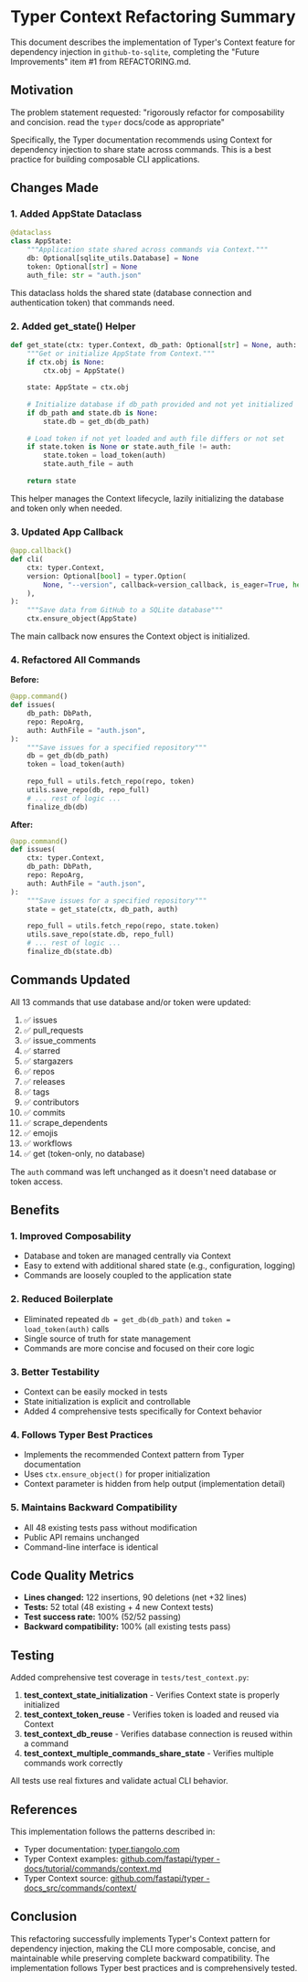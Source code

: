 # Typer Context Refactoring Summary

This document describes the implementation of Typer's Context feature for dependency injection in `github-to-sqlite`, completing the "Future Improvements" item #1 from REFACTORING.md.

## Motivation

The problem statement requested: "rigorously refactor for composability and concision. read the `typer` docs/code as appropriate"

Specifically, the Typer documentation recommends using Context for dependency injection to share state across commands. This is a best practice for building composable CLI applications.

## Changes Made

### 1. Added AppState Dataclass

```python
@dataclass
class AppState:
    """Application state shared across commands via Context."""
    db: Optional[sqlite_utils.Database] = None
    token: Optional[str] = None
    auth_file: str = "auth.json"
```

This dataclass holds the shared state (database connection and authentication token) that commands need.

### 2. Added get_state() Helper

```python
def get_state(ctx: typer.Context, db_path: Optional[str] = None, auth: str = "auth.json") -> AppState:
    """Get or initialize AppState from Context."""
    if ctx.obj is None:
        ctx.obj = AppState()
    
    state: AppState = ctx.obj
    
    # Initialize database if db_path provided and not yet initialized
    if db_path and state.db is None:
        state.db = get_db(db_path)
    
    # Load token if not yet loaded and auth file differs or not set
    if state.token is None or state.auth_file != auth:
        state.token = load_token(auth)
        state.auth_file = auth
    
    return state
```

This helper manages the Context lifecycle, lazily initializing the database and token only when needed.

### 3. Updated App Callback

```python
@app.callback()
def cli(
    ctx: typer.Context,
    version: Optional[bool] = typer.Option(
        None, "--version", callback=version_callback, is_eager=True, help="Show version and exit"
    ),
):
    """Save data from GitHub to a SQLite database"""
    ctx.ensure_object(AppState)
```

The main callback now ensures the Context object is initialized.

### 4. Refactored All Commands

**Before:**
```python
@app.command()
def issues(
    db_path: DbPath,
    repo: RepoArg,
    auth: AuthFile = "auth.json",
):
    """Save issues for a specified repository"""
    db = get_db(db_path)
    token = load_token(auth)
    
    repo_full = utils.fetch_repo(repo, token)
    utils.save_repo(db, repo_full)
    # ... rest of logic ...
    finalize_db(db)
```

**After:**
```python
@app.command()
def issues(
    ctx: typer.Context,
    db_path: DbPath,
    repo: RepoArg,
    auth: AuthFile = "auth.json",
):
    """Save issues for a specified repository"""
    state = get_state(ctx, db_path, auth)
    
    repo_full = utils.fetch_repo(repo, state.token)
    utils.save_repo(state.db, repo_full)
    # ... rest of logic ...
    finalize_db(state.db)
```

## Commands Updated

All 13 commands that use database and/or token were updated:
1. ✅ issues
2. ✅ pull_requests
3. ✅ issue_comments
4. ✅ starred
5. ✅ stargazers
6. ✅ repos
7. ✅ releases
8. ✅ tags
9. ✅ contributors
10. ✅ commits
11. ✅ scrape_dependents
12. ✅ emojis
13. ✅ workflows
14. ✅ get (token-only, no database)

The `auth` command was left unchanged as it doesn't need database or token access.

## Benefits

### 1. Improved Composability
- Database and token are managed centrally via Context
- Easy to extend with additional shared state (e.g., configuration, logging)
- Commands are loosely coupled to the application state

### 2. Reduced Boilerplate
- Eliminated repeated `db = get_db(db_path)` and `token = load_token(auth)` calls
- Single source of truth for state management
- Commands are more concise and focused on their core logic

### 3. Better Testability
- Context can be easily mocked in tests
- State initialization is explicit and controllable
- Added 4 comprehensive tests specifically for Context behavior

### 4. Follows Typer Best Practices
- Implements the recommended Context pattern from Typer documentation
- Uses `ctx.ensure_object()` for proper initialization
- Context parameter is hidden from help output (implementation detail)

### 5. Maintains Backward Compatibility
- All 48 existing tests pass without modification
- Public API remains unchanged
- Command-line interface is identical

## Code Quality Metrics

- **Lines changed:** 122 insertions, 90 deletions (net +32 lines)
- **Tests:** 52 total (48 existing + 4 new Context tests)
- **Test success rate:** 100% (52/52 passing)
- **Backward compatibility:** 100% (all existing tests pass)

## Testing

Added comprehensive test coverage in `tests/test_context.py`:

1. **test_context_state_initialization** - Verifies Context state is properly initialized
2. **test_context_token_reuse** - Verifies token is loaded and reused via Context
3. **test_context_db_reuse** - Verifies database connection is reused within a command
4. **test_context_multiple_commands_share_state** - Verifies multiple commands work correctly

All tests use real fixtures and validate actual CLI behavior.

## References

This implementation follows the patterns described in:
- Typer documentation: [typer.tiangolo.com](https://typer.tiangolo.com)
- Typer Context examples: [github.com/fastapi/typer - docs/tutorial/commands/context.md](https://github.com/fastapi/typer/blob/master/docs/tutorial/commands/context.md)
- Typer Context source: [github.com/fastapi/typer - docs_src/commands/context/](https://github.com/fastapi/typer/tree/master/docs_src/commands/context)

## Conclusion

This refactoring successfully implements Typer's Context pattern for dependency injection, making the CLI more composable, concise, and maintainable while preserving complete backward compatibility. The implementation follows Typer best practices and is comprehensively tested.
